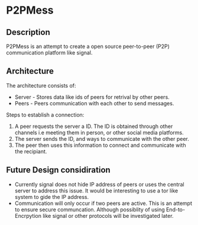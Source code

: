 # P2PMess

## Description

P2PMess is an attempt to create a open source peer-to-peer (P2P) communication platform like signal.

## Architecture

The architecture consists of:

- Server - Stores data like ids of peers for retrival by other peers.
- Peers - Peers communication with each other to send messages. 

Steps to establish a connection:

1. A peer requests the server a ID. The ID is obtained through other channels i.e meeting them in person, or other social media platforms.
2. The server sends the ID, and ways to communicate with the other peer.
3. The peer then uses this information to connect and communicate with the recipiant.

## Future Design considiration

- Currently signal does not hide IP address of peers or uses the central server to address this issue. It would be interesting to use a tor like system to gide the IP address.
- Communication will only occur if two peers are active. This is an attempt to ensure secure communcation. Although possiblity of using End-to-Encrpytion like signal or other protocols will be investigated later.




